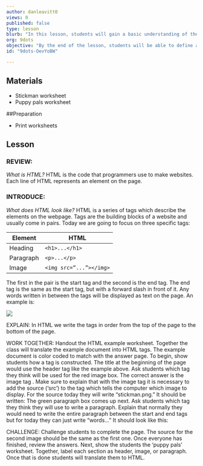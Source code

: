 ```yaml
---
author: danleavitt0
views: 0
published: false
type: lesson
blurb: "In this lesson, students will gain a basic understanding of the image, paragraph, and heading HTML elements."
org: 9dots
objective: "By the end of the lesson, students will be able to define an HTML tag, understand how to implement HTML tags in coding, and translate and example website into HTML tags."
id: "9dots-OevYoBW"

---
```


## Materials

- Stickman worksheet
- Puppy pals worksheet

##Preparation

- Print worksheets

## Lesson

### REVIEW:
_What is HTML?_
HTML is the code that programmers use to make websites. Each line of HTML represents an element on the page. 

### INTRODUCE:
_What does HTML look like?_
HTML is a series of tags which describe the elements on the webpage. Tags are the building blocks of a website and usually come in pairs. Today we are going to focus on three specific tags:

Element | HTML
-|-
Heading | ```<h1>...</h1>```
Paragraph | ```<p>...</p>```
Image | ```<img src=”...”></img>```


The first in the pair is the start tag and the second is the end tag.  The end tag is the same as the start tag, but with a forward slash in front of it.  Any words written in between the tags will be displayed as text on the page. An example is:	

![](http://uploads.9dots.io/OevalAr_md.jpg) 

EXPLAIN:
In HTML we write the tags in order from the top of the page to the bottom of the page.

WORK TOGETHER:
Handout the HTML example worksheet. Together the class will translate the example document into HTML tags. The example document is color coded to match with the answer page. To begin, show students how a tag is constructed. The title at the beginning of the page would use the header tag like the example above. Ask students which tag they think will be used for the red image box. The correct answer is the image tag <img>. Make sure to explain that with the image tag it is necessary to add the source (‘src’) to the tag which tells the computer which image to display. For the source today they will write “stickman.png.” It should be written:
The green paragraph box comes up next. Ask students which tag they think they will use to write a paragraph. Explain that normally they would need to write the entire paragraph between the start and end tags but for today they can just write “words...” It should look like this:

CHALLENGE:
Challenge students to complete the page. The source for the second image should be the same as the first one. Once everyone has finished, review the answers. Next, show the students the ‘puppy pals’ worksheet. Together, label each section as header, image, or paragraph. Once that is done students will translate them to HTML.

